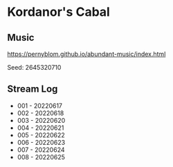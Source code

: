 # Kordanor's Cabal


## Music
https://pernyblom.github.io/abundant-music/index.html

Seed: 2645320710

## Stream Log

* 001 - 20220617
* 002 - 20220618
* 003 - 20220620
* 004 - 20220621
* 005 - 20220622
* 006 - 20220623
* 007 - 20220624
* 008 - 20220625